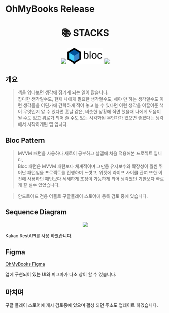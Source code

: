 # OhMyBooks Release  

<div align=center><h1>📚 STACKS</h1></div>  

<div align="center">
  <img src="https://img.shields.io/badge/flutter-02569B?style=for-the-badge&logo=flutter&logoColor=white">
  <img src="https://raw.githubusercontent.com/felangel/bloc/master/docs/assets/flutter_bloc_logo_full.png" height="50">
  <img src="https://github.com/rkdalsdl98/healthyou-app/assets/77562358/a2f4646e-aed2-4eb3-a307-7afb35ebcb44" width="50">
</div>

## 개요  

>책을 읽다보면 생각에 잠기게 되는 일이 많습니다.  
잡다한 생각일수도, 현재 나에게 필요한 생각일수도, 해야 만 하는 생각일수도 이런 생각들을 어딘가에 간략하게 적어 놓고 볼 수 있다면 이런 생각을 이끌어준 책이 무엇인지 알 수 있다면
훗날 같은, 비슷한 상황에 직면 했을때 나에게 도움이 될 수도 있고 위로가 되어 줄 수도 있는
시각화된 무언가가 있으면 좋겠다는 생각에서 시작하게된 앱 입니다.  

## Bloc Pattern  
  
>MVVM 패턴을 사용하다 새로이 공부하고 실앱에 처음 적용해본 프로젝트 입니다.  
Bloc 패턴은 MVVM 패턴보다 체계적이며 그만큼 유지보수와 확장성이 훨씬 뛰어난 패턴임을 프로젝트를 진행하며 느꼇고, 위젯에 라이프 사이클 관여 또한 이전에 사용하던 패턴보다 세세하게 조정이 가능하게 되어 생각했던 기한보다 빠르게 끝 낼수 있었습니다.

>안드로이드 전용 어플로 구글플레이 스토어에 등록 검토 중에 있습니다.  

## Sequence Diagram  

<div align="center">
  <img src="https://github.com/rkdalsdl98/ohmybooks-app/assets/77562358/824ebdc9-8245-46d3-88ad-cd7e791e35c3">
</div>

Kakao RestAPI를 사용 하였습니다.  

## Figma  

[OhMyBooks Figma](https://www.figma.com/file/WXdyt8jAnEsNiEW2u0Lj6h/OHMYBOOKS!?type=design&node-id=0-1&mode=design&t=r4d8wuTxOPD2eNhi-0)  

앱에 구현되어 있는 UI와 피그마가 다소 상이 할 수 있습니다.  

## 마치며  
 
구글 플레이 스토어에 게시 검토중에 있으며 활성 되면 주소도 업데이트 하겠습니다.